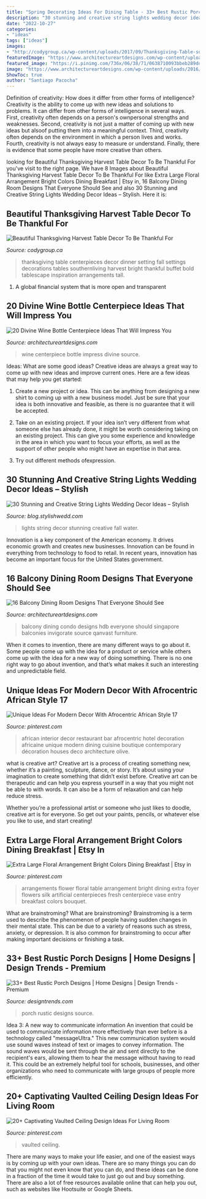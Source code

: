 ```yaml
---
title: "Spring Decorating Ideas For Dining Table - 33+ Best Rustic Porch Designs"
description: "30 stunning and creative string lights wedding decor ideas – stylish"
date: "2022-10-27"
categories:
- "ideas"
tags: ["ideas"]
images:
- "http://codygroup.ca/wp-content/uploads/2017/09/Thanksgiving-Table-southernliving-683x1024.jpg"
featuredImage: "https://www.architectureartdesigns.com/wp-content/uploads/2016/05/8-19-630x421.jpg"
featured_image: "https://i.pinimg.com/736x/06/38/71/0638710093bbeb289ddd2d8352576f0f.jpg"
image: "https://www.architectureartdesigns.com/wp-content/uploads/2016/10/8-19.jpg"
ShowToc: true
author: "Santiago Pacocha"
---
```



Definition of creativity: How does it differ from other forms of intelligence?
Creativity is the ability to come up with new ideas and solutions to problems. It can differ from other forms of intelligence in several ways. First, creativity often depends on a person's ownpersonal strengths and weaknesses. Second, creativity is not just a matter of coming up with new ideas but alsoof putting them into a meaningful context. Third, creativity often depends on the environment in which a person lives and works. Fourth, creativity is not always easy to measure or understand. Finally, there is evidence that some people have more creative than others.

	

		
looking for Beautiful Thanksgiving Harvest Table Decor To Be Thankful For you've visit to the right page. We have 8 Images about Beautiful Thanksgiving Harvest Table Decor To Be Thankful For like Extra Large Floral Arrangement Bright Colors Dining Breakfast | Etsy in, 16 Balcony Dining Room Designs That Everyone Should See and also 30 Stunning and Creative String Lights Wedding Decor Ideas – Stylish. Here it is:
		
    
## Beautiful Thanksgiving Harvest Table Decor To Be Thankful For

<img loading=lazy src="http://codygroup.ca/wp-content/uploads/2017/09/Thanksgiving-Table-southernliving-683x1024.jpg" onerror="this.onerror=null;this.src='https://tse3.mm.bing.net/th?id=OIP.icY4Wi1nutGshQVU9aULSgHaLG&amp;pid=15.1';" alt="Beautiful Thanksgiving Harvest Table Decor To Be Thankful For">

_Source: codygroup.ca_

>thanksgiving table centerpieces decor dinner setting fall settings decorations tables southernliving harvest bright thankful buffet bold tablescape inspiration arrangements tall. 

	

1. A global financial system that is more open and transparent 

    
## 20 Divine Wine Bottle Centerpiece Ideas That Will Impress You

<img loading=lazy src="https://www.architectureartdesigns.com/wp-content/uploads/2016/10/8-19.jpg" onerror="this.onerror=null;this.src='https://tse4.mm.bing.net/th?id=OIP.N7YVCb-0WuGRG4fjOqmZBwHaLH&amp;pid=15.1';" alt="20 Divine Wine Bottle Centerpiece Ideas That Will Impress You">

_Source: architectureartdesigns.com_

>wine centerpiece bottle impress divine source. 

	

Ideas: What are some good ideas?
Creative ideas are always a great way to come up with new ideas and improve current ones. Here are a few ideas that may help you get started:
1. Create a new project or idea. This can be anything from designing a new shirt to coming up with a new business model. Just be sure that your idea is both innovative and feasible, as there is no guarantee that it will be accepted.

2. Take on an existing project. If your idea isn’t very different from what someone else has already done, it might be worth considering taking on an existing project. This can give you some experience and knowledge in the area in which you want to focus your efforts, as well as the support of other people who might have an expertise in that area.

3. Try out different methods ofexpression.

    
## 30 Stunning And Creative String Lights Wedding Decor Ideas – Stylish

<img loading=lazy src="http://blog.stylishwedd.com/wp-content/uploads/2017/03/wedding-decor-inspiration-from-string-lights-displays..jpg" onerror="this.onerror=null;this.src='https://tse4.mm.bing.net/th?id=OIP.OQ7_jR1RRAIxAmDAGne54QHaKK&amp;pid=15.1';" alt="30 Stunning and Creative String Lights Wedding Decor Ideas – Stylish">

_Source: blog.stylishwedd.com_

>lights string decor stunning creative fall water. 

	

Innovation is a key component of the American economy. It drives economic growth and creates new businesses. Innovation can be found in everything from technology to food to retail. In recent years, innovation has become an important focus for the United States government.

    
## 16 Balcony Dining Room Designs That Everyone Should See

<img loading=lazy src="https://www.architectureartdesigns.com/wp-content/uploads/2016/05/8-19-630x421.jpg" onerror="this.onerror=null;this.src='https://tse1.mm.bing.net/th?id=OIP.bBbA2kzHoRmYkBYcMXueRwHaE8&amp;pid=15.1';" alt="16 Balcony Dining Room Designs That Everyone Should See">

_Source: architectureartdesigns.com_

>balcony dining condo designs hdb everyone should singapore balconies invigorate source qanvast furniture. 

	

When it comes to invention, there are many different ways to go about it. Some people come up with the idea for a product or service while others come up with the idea for a new way of doing something. There is no one right way to go about invention, and that’s what makes it such an interesting and unpredictable field.

    
## Unique Ideas For Modern Decor With Afrocentric African Style 17

<img loading=lazy src="https://i.pinimg.com/736x/aa/e7/06/aae706f12d85a9937e73bbdc8a31de3f.jpg" onerror="this.onerror=null;this.src='https://tse3.mm.bing.net/th?id=OIP.b2kL0QvOQzN-ChdzcgnY-wHaJ3&amp;pid=15.1';" alt="Unique Ideas For Modern Decor With Afrocentric African Style 17">

_Source: pinterest.com_

>african interior decor restaurant bar afrocentric hotel decoration africaine unique modern dining cuisine boutique contemporary décoration houses deco architecture olive. 

	

what is creative art?
Creative art is a process of creating something new, whether it’s a painting, sculpture, dance, or story. It’s about using your imagination to create something that didn’t exist before. 
Creative art can be therapeutic and can help you express yourself in a way that you might not be able to with words. It can also be a form of relaxation and can help reduce stress. 

Whether you’re a professional artist or someone who just likes to doodle, creative art is for everyone. So get out your paints, pencils, or whatever else you like to use, and start creating!

    
## Extra Large Floral Arrangement Bright Colors Dining Breakfast | Etsy In

<img loading=lazy src="https://i.pinimg.com/736x/06/38/71/0638710093bbeb289ddd2d8352576f0f.jpg" onerror="this.onerror=null;this.src='https://tse2.mm.bing.net/th?id=OIP.sWIQI_Ryl4frTXgao6pu1AHaJ3&amp;pid=15.1';" alt="Extra Large Floral Arrangement Bright Colors Dining Breakfast | Etsy in">

_Source: pinterest.com_

>arrangements flower floral table arrangement bright dining extra foyer flowers silk artificial centerpieces fresh centerpiece vase entry breakfast colors bouquet. 

	

What are brainstroming?
What are brainstroming? Brainstroming is a term used to describe the phenomenon of people having sudden changes in their mental state. This can be due to a variety of reasons such as stress, anxiety, or depression. It is also common for brainstroming to occur after making important decisions or finishing a task.

    
## 33+ Best Rustic Porch Designs | Home Designs | Design Trends - Premium

<img loading=lazy src="https://images.designtrends.com/wp-content/uploads/2016/02/19112124/Vintage-Style-Rustic-Porch-Design.jpg" onerror="this.onerror=null;this.src='https://tse2.mm.bing.net/th?id=OIP.u3NM4Abf1Iq8HdZY5e19tAHaLH&amp;pid=15.1';" alt="33+ Best Rustic Porch Designs | Home Designs | Design Trends - Premium">

_Source: designtrends.com_

>porch rustic designs source. 

	

Idea 3: A new way to communicate information
An invention that could be used to communicate information more effectively than ever before is a technology called "messageUltra." This new communication system would use sound waves instead of text or images to convey information. The sound waves would be sent through the air and sent directly to the recipient's ears, allowing them to hear the message without having to read it. This could be an extremely helpful tool for schools, businesses, and other organizations who need to communicate with large groups of people more efficiently.

    
## 20+ Captivating Vaulted Ceiling Design Ideas For Living Room

<img loading=lazy src="https://i.pinimg.com/736x/98/c6/f3/98c6f3a34948d071c46d22fba7fc1db4.jpg" onerror="this.onerror=null;this.src='https://tse2.mm.bing.net/th?id=OIP.IYj_z0QDIVgzrh6kpDEd9gHaLR&amp;pid=15.1';" alt="20+ Captivating Vaulted Ceiling Design Ideas For Living Room">

_Source: pinterest.com_

>vaulted ceiling. 

	

There are many ways to make your life easier, and one of the easiest ways is by coming up with your own ideas. There are so many things you can do that you might not even know that you can do, and these ideas can be done in a fraction of the time it would take to just go out and buy something. There are also a lot of free resources available online that can help you out, such as websites like Hootsuite or Google Sheets.

